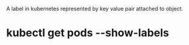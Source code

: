 
A label  in kubernetes represented by key value pair attached to object.

# kubectl get pods --show-labels 
